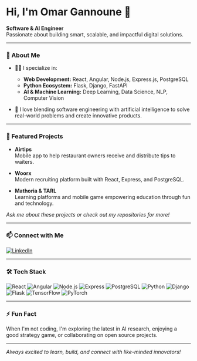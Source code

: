 # Hi, I'm Omar Gannoune 👋

**Software & AI Engineer**  
Passionate about building smart, scalable, and impactful digital solutions.

---

### 🚀 About Me

- 👨‍💻 I specialize in:
  - **Web Development:** React, Angular, Node.js, Express.js, PostgreSQL
  - **Python Ecosystem:** Flask, Django, FastAPI
  - **AI & Machine Learning:** Deep Learning, Data Science, NLP, Computer Vision

- 🧠 I love blending software engineering with artificial intelligence to solve real-world problems and create innovative products.

---

### 🌟 Featured Projects

- **Airtips**  
  Mobile app to help restaurant owners receive and distribute tips to waiters.

- **Woorx**  
  Modern recruiting platform built with React, Express, and PostgreSQL.

- **Mathoria & TARL**  
  Learning platforms and mobile game empowering education through fun and technology.

*Ask me about these projects or check out my repositories for more!*

---

### 📫 Connect with Me

[![LinkedIn](https://img.shields.io/badge/LinkedIn-blue?logo=linkedin&logoColor=white)](https://www.linkedin.com/in/omargannoune/)

---

### 🛠️ Tech Stack

![React](https://img.shields.io/badge/-React-61DAFB?logo=react&logoColor=black)
![Angular](https://img.shields.io/badge/-Angular-DD0031?logo=angular&logoColor=white)
![Node.js](https://img.shields.io/badge/-Node.js-339933?logo=node.js&logoColor=white)
![Express](https://img.shields.io/badge/-Express-000000?logo=express&logoColor=white)
![PostgreSQL](https://img.shields.io/badge/-PostgreSQL-336791?logo=postgresql&logoColor=white)
![Python](https://img.shields.io/badge/-Python-3776AB?logo=python&logoColor=white)
![Django](https://img.shields.io/badge/-Django-092E20?logo=django&logoColor=white)
![Flask](https://img.shields.io/badge/-Flask-000000?logo=flask&logoColor=white)
![TensorFlow](https://img.shields.io/badge/-TensorFlow-FF6F00?logo=tensorflow&logoColor=white)
![PyTorch](https://img.shields.io/badge/-PyTorch-EE4C2C?logo=pytorch&logoColor=white)

---

### ⚡ Fun Fact

When I'm not coding, I'm exploring the latest in AI research, enjoying a good strategy game, or collaborating on open source projects.

---

*Always excited to learn, build, and connect with like-minded innovators!*
